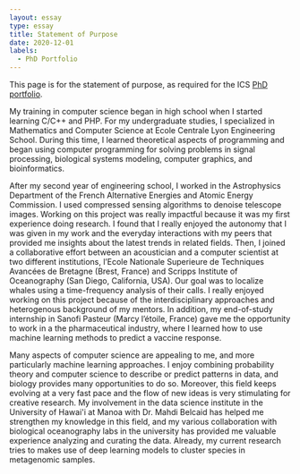 ```yaml
---
layout: essay
type: essay
title: Statement of Purpose
date: 2020-12-01
labels:
  - PhD Portfolio
---
```


This page is for the statement of purpose, as required for the ICS [PhD portfolio](http://www.ics.hawaii.edu/academics/graduate-degree-programs/ph-d-in-ics/#phd-portfolio).

My training in computer science began in high school when I started
learning C/C++ and PHP. For my undergraduate studies, I specialized in
Mathematics and Computer Science at Ecole Centrale Lyon Engineering
School. During this time, I learned theoretical aspects of programming
and began using computer programming for solving problems in signal
processing, biological systems modeling, computer graphics, and
bioinformatics. 

After my second year of engineering school, I worked
in the Astrophysics Department of the French Alternative Energies and
Atomic Energy Commission. I used compressed sensing algorithms to
denoise telescope images. Working on this project was really impactful
because it was my first experience doing research. I found that I
really enjoyed the autonomy that I was given in my work and the
everyday interactions with my peers that provided me insights about
the latest trends in related fields. Then, I joined a collaborative
effort between an acoustician and a computer scientist at two
different institutions, l’Ecole Nationale Superieure de Techniques
Avancées de Bretagne (Brest, France) and Scripps Institute of
Oceanography (San Diego, California, USA). Our goal was to localize
whales using a time-frequency analysis of their calls. I really
enjoyed working on this project because of the interdisciplinary
approaches and heterogenous background of my mentors. In addition, my
end-of-study internship in Sanofi Pasteur (Marcy l’étoile, France)
gave me the opportunity to work in a the pharmaceutical industry,
where I learned how to use machine learning methods to predict a
vaccine response.

Many aspects of computer science are appealing to me, and more
particularly machine learning approaches. I enjoy combining
probability theory and computer science to describe or predict
patterns in data, and biology provides many opportunities to do
so. Moreover, this field keeps evolving at a very fast pace and the
flow of new ideas is very stimulating for creative research. My
involvement in the data science institute in the University of Hawai'i
at Manoa with Dr. Mahdi Belcaid has helped me strengthen my knowledge
in this field, and my various collaboration with biological
oceanography labs in the university has provided me valuable
experience analyzing and curating the data. Already, my current
research tries to makes use of deep learning models to cluster species
in metagenomic samples. 
